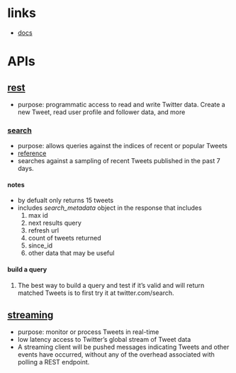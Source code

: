 # links
  - [docs](https://dev.twitter.com/rest/public)

# APIs
## [rest](https://dev.twitter.com/rest/public)
  - purpose:  programmatic access to read and write Twitter data. Create a new Tweet, read user profile and follower data, and more

### [search](https://dev.twitter.com/rest/public/search)
  - purpose: allows queries against the indices of recent or popular Tweets
  - [reference](https://dev.twitter.com/rest/reference/get/search/tweets)
  - searches against a sampling of recent Tweets published in the past 7 days.
#### notes
  - by defualt only returns 15 tweets
  - includes *search_metadata* object in the response that includes
    1. max id
    2. next results query
    3. refresh url
    4. count of tweets returned
    5. since_id
    6. other data that may be useful
#### build a query
  1. The best way to build a query and test if it’s valid and will return matched Tweets is to first try it at twitter.com/search.

## [streaming](https://dev.twitter.com/streaming/overview)
  - purpose: monitor or process Tweets in real-time
  -  low latency access to Twitter’s global stream of Tweet data
  - A streaming client will be pushed messages indicating Tweets and other events have occurred, without any of the overhead associated with polling a REST endpoint.
